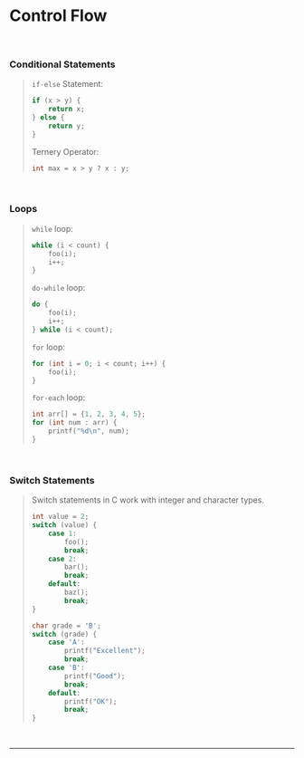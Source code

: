 # Control Flow

<br>

### Conditional Statements

<blockquote>

`if-else` Statement:

```c
if (x > y) {
    return x;
} else {
    return y;
}
```

Ternery Operator:
```c
int max = x > y ? x : y;
```

</blockquote>
  
<br>

### Loops

<blockquote>

`while` loop:
```c
while (i < count) {
    foo(i);
    i++;
}
```
`do-while` loop:
```c
do {
    foo(i);
    i++;
} while (i < count);

```
`for` loop:
```c
for (int i = 0; i < count; i++) {
    foo(i);
}

```
`for-each` loop:
```c
int arr[] = {1, 2, 3, 4, 5};
for (int num : arr) {
    printf("%d\n", num);
}
```

</blockquote>
  
<br>

### Switch Statements

<blockquote>

Switch statements in C work with integer and character types.

```c
int value = 2;
switch (value) {
    case 1:
        foo();
        break;
    case 2:
        bar();
        break;
    default:
        baz();
        break;
}
```

```c
char grade = 'B';
switch (grade) {
    case 'A':
        printf("Excellent");
        break;
    case 'B':
        printf("Good");
        break;
    default:
        printf("OK");
        break;
}

```

</blockquote>
  
<br>

---
